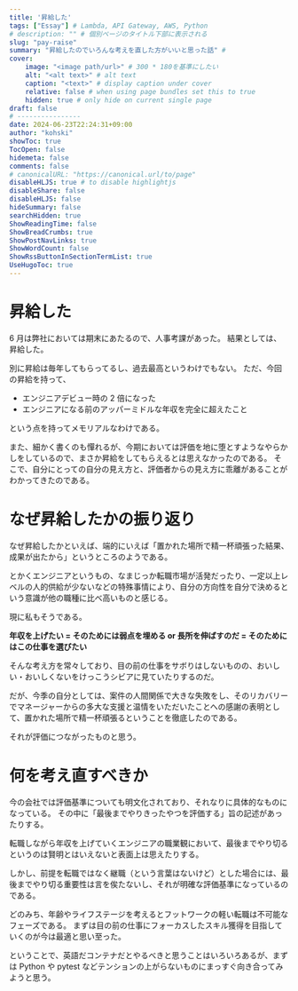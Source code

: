 ```yaml
---
title: '昇給した'
tags: ["Essay"] # Lambda, API Gateway, AWS, Python
# description: "" # 個別ページのタイトル下部に表示される
slug: "pay-raise"
summary: "昇給したのでいろんな考えを直した方がいいと思った話" # 
cover:
    image: "<image path/url>" # 300 * 180を基準にしたい
    alt: "<alt text>" # alt text
    caption: "<text>" # display caption under cover
    relative: false # when using page bundles set this to true
    hidden: true # only hide on current single page
draft: false
# ----------------
date: 2024-06-23T22:24:31+09:00
author: "kohski"
showToc: true
TocOpen: false
hidemeta: false
comments: false
# canonicalURL: "https://canonical.url/to/page"
disableHLJS: true # to disable highlightjs
disableShare: false
disableHLJS: false
hideSummary: false
searchHidden: true
ShowReadingTime: false
ShowBreadCrumbs: true
ShowPostNavLinks: true
ShowWordCount: false
ShowRssButtonInSectionTermList: true
UseHugoToc: true
---
```


# 昇給した

6 月は弊社においては期末にあたるので、人事考課があった。
結果としては、昇給した。

別に昇給は毎年してもらってるし、過去最高というわけでもない。
ただ、今回の昇給を持って、

- エンジニアデビュー時の 2 倍になった
- エンジニアになる前のアッパーミドルな年収を完全に超えたこと

という点を持ってメモリアルなわけである。

また、細かく書くのも憚れるが、今期においては評価を地に堕とすようなやらかしをしているので、まさか昇給をしてもらえるとは思えなかったのである。
そこで、自分にとっての自分の見え方と、評価者からの見え方に乖離があることがわかってきたのである。

# なぜ昇給したかの振り返り

なぜ昇給したかといえば、端的にいえば「置かれた場所で精一杯頑張った結果、成果が出たから」というところのようである。

とかくエンジニアというもの、なまじっか転職市場が活発だったり、一定以上レベルの人的供給が少ないなどの特殊事情により、自分の方向性を自分で決めるという意識が他の職種に比べ高いものと感じる。

現に私もそうである。

**年収を上げたい = そのためには弱点を埋める or 長所を伸ばすのだ = そのためにはこの仕事を選びたい**

そんな考え方を常々しており、目の前の仕事をサボりはしないものの、おいしい・おいしくないをけっこうシビアに見ていたりするのだ。

だが、今季の自分としては、案件の人間関係で大きな失敗をし、そのリカバリーでマネージャーからの多大な支援と温情をいただいたことへの感謝の表明として、置かれた場所で精一杯頑張るということを徹底したのである。

それが評価につながったものと思う。

# 何を考え直すべきか

今の会社では評価基準についても明文化されており、それなりに具体的なものになっている。
その中に「最後までやりきったやつを評価する」旨の記述があったりする。

転職しながら年収を上げていくエンジニアの職業観において、最後までやり切るというのは賢明とはいえないと表面上は思えたりする。

しかし、前提を転職ではなく継職（という言葉はないけど）とした場合には、最後までやり切る重要性は言を俟たないし、それが明確な評価基準になっているのである。

どのみち、年齢やライフステージを考えるとフットワークの軽い転職は不可能なフェーズである。
まずは目の前の仕事にフォーカスしたスキル獲得を目指していくのが今は最適と思い至った。

ということで、英語だコンテナだとやるべきと思うことはいろいろあるが、まずは Python や pytest などテンションの上がらないものにまっすぐ向き合ってみようと思う。
